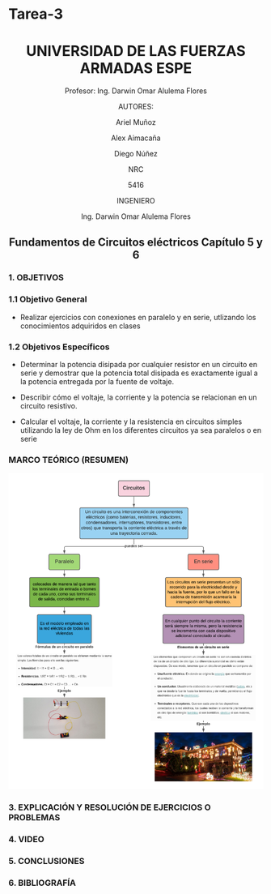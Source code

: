 # Tarea-3

<div align="center">

# UNIVERSIDAD DE LAS FUERZAS ARMADAS ESPE

Profesor: Ing. Darwin Omar Alulema Flores

AUTORES:

Ariel Muñoz

Alex Aimacaña

Diego Núñez

NRC
  
5416

INGENIERO

Ing. Darwin Omar Alulema Flores

## Fundamentos de Circuitos eléctricos Capítulo 5 y 6

</div>

### **1. OBJETIVOS**

### **1.1 Objetivo General** 

* Realizar ejercicios con conexiones en paralelo y en serie, utlizando los conocimientos adquiridos en clases 

### **1.2 Objetivos Específicos**

* Determinar la potencia disipada por cualquier resistor en un circuito en serie y demostrar que la potencia total disipada es exactamente igual a la potencia entregada por la fuente de voltaje.

* Describir cómo el voltaje, la corriente y la potencia se relacionan en un circuito resistivo.

* Calcular el voltaje, la corriente y la resistencia  en circuitos simples utilizando la ley de Ohm en los diferentes circuitos ya sea paralelos o en serie

### **MARCO TEÓRICO (RESUMEN)**

<div align="center">

![image](https://github.com/Jhosu115/Tarea-3/blob/main/Diagrama%20en%20blanco.png)

 </div>
 
### **3. EXPLICACIÓN Y RESOLUCIÓN DE EJERCICIOS O PROBLEMAS**




### **4. VIDEO**



### **5. CONCLUSIONES**




### **6. BIBLIOGRAFÍA**
